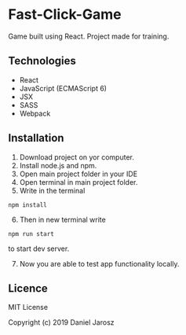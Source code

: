 # Fast-Click-Game
Game built using React. Project made for training.

## Technologies

* React
* JavaScript (ECMAScript 6)
* JSX
* SASS
* Webpack

## Installation

1. Download project on yor computer.
2. Install node.js and npm.
3. Open main project folder in your IDE
4. Open terminal in main project folder.
5. Write in the terminal
```
npm install
```
6. Then in new terminal write
```
npm run start
```
to start dev server.

7. Now you are able to test app functionality locally.

## Licence

MIT License

Copyright (c) 2019 Daniel Jarosz
